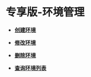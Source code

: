 # 专享版-环境管理<a name="ZH-CN_TOPIC_0259167222"></a>

 

-   **[创建环境](创建环境.md)**  

-   **[修改环境](修改环境.md)**  

-   **[删除环境](删除环境.md)**  

-   **[查询环境列表](查询环境列表.md)**  


